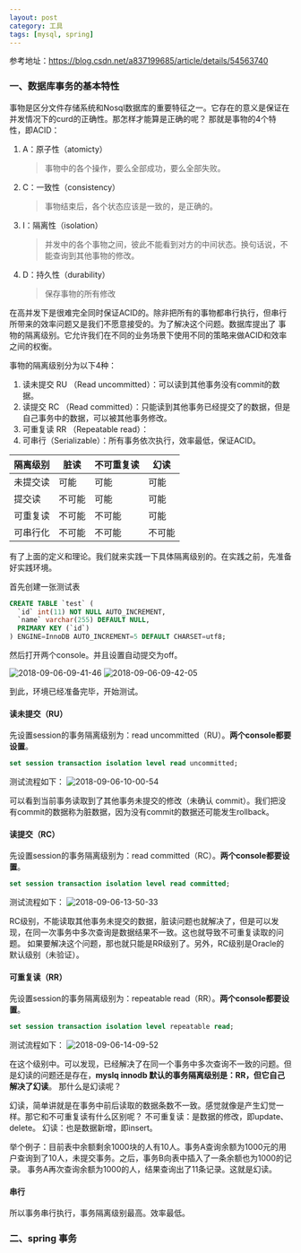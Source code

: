 ```yaml
---
layout: post
category: 工具
tags: [mysql, spring]
---
```


参考地址：https://blog.csdn.net/a837199685/article/details/54563740

### 一、数据库事务的基本特性

事物是区分文件存储系统和Nosql数据库的重要特征之一。它存在的意义是保证在并发情况下的curd的正确性。那怎样才能算是正确的呢？ 
那就是事物的4个特性，即ACID：
1. A：原子性（atomicty）
    > 事物中的各个操作，要么全部成功，要么全部失败。
1. C：一致性（consistency）
    > 事物结束后，各个状态应该是一致的，是正确的。
1. I：隔离性（isolation）
    > 并发中的各个事物之间，彼此不能看到对方的中间状态。换句话说，不能查询到其他事物的修改。
1. D：持久性（durability）
    > 保存事物的所有修改

在高并发下是很难完全同时保证ACID的。除非把所有的事物都串行执行，但串行所带来的效率问题又是我们不愿意接受的。为了解决这个问题。数据库提出了
事物的隔离级别。它允许我们在不同的业务场景下使用不同的策略来做ACID和效率之间的权衡。

事物的隔离级别分为以下4种：

1. 读未提交 RU （Read uncommitted）：可以读到其他事务没有commit的数据。
1. 读提交 RC （Read committed）：只能读到其他事务已经提交了的数据，但是自己事务中的数据，可以被其他事务修改。
1. 可重复读 RR （Repeatable read）：
1. 可串行（Serializable）：所有事务依次执行，效率最低，保证ACID。

| 隔离级别 | 脏读 | 不可重复读 | 幻读 |
|---------|------|-------|------|
|未提交读  |  可能| 可能  | 可能  |
|提交读    |不可能| 可能 | 可能  |
|可重复读  |不可能| 不可能 | 可能 |
|可串行化  | 不可能| 不可能 | 不可能 |

有了上面的定义和理论。我们就来实践一下具体隔离级别的。在实践之前，先准备好实践环境。

首先创建一张测试表  
```sql
CREATE TABLE `test` (
  `id` int(11) NOT NULL AUTO_INCREMENT,
  `name` varchar(255) DEFAULT NULL,
  PRIMARY KEY (`id`)
) ENGINE=InnoDB AUTO_INCREMENT=5 DEFAULT CHARSET=utf8;
```

然后打开两个console。并且设置自动提交为off。

![2018-09-06-09-41-46](http://ozsqtghjh.bkt.clouddn.com/2018-09-06-09-41-46.png)
![2018-09-06-09-42-05](http://ozsqtghjh.bkt.clouddn.com/2018-09-06-09-42-05.png)

到此，环境已经准备完毕，开始测试。

#### 读未提交（RU）

先设置session的事务隔离级别为：read uncommitted（RU）。**两个console都要设置**。
```sql
set session transaction isolation level read uncommitted;
```

测试流程如下： 
![2018-09-06-10-00-54](http://ozsqtghjh.bkt.clouddn.com/2018-09-06-10-00-54.png)

可以看到当前事务读取到了其他事务未提交的修改（未确认 commit）。我们把没有commit的数据称为脏数据，因为没有commit的数据还可能发生rollback。

#### 读提交（RC）

先设置session的事务隔离级别为：read committed（RC）。**两个console都要设置**。
```sql
set session transaction isolation level read committed;
```

测试流程如下： 
![2018-09-06-13-50-33](http://ozsqtghjh.bkt.clouddn.com/2018-09-06-13-50-33.png)

RC级别，不能读取其他事务未提交的数据，脏读问题也就解决了，但是可以发现，在同一次事务中多次查询是数据结果不一致。这也就导致不可重复读取的问题。
如果要解决这个问题，那也就只能是RR级别了。另外，RC级别是Oracle的默认级别（未验证）。

#### 可重复读（RR）

先设置session的事务隔离级别为：repeatable read（RR）。**两个console都要设置**。
```sql
set session transaction isolation level repeatable read;
```

测试流程如下：
![2018-09-06-14-09-52](http://ozsqtghjh.bkt.clouddn.com/2018-09-06-14-09-52.png)

在这个级别中。可以发现，已经解决了在同一个事务中多次查询不一致的问题。但是幻读的问题还是存在，**myslq innodb 默认的事务隔离级别是：RR，但它自己解决了幻读**。
那什么是幻读呢？

幻读，简单讲就是在事务中前后读取的数据条数不一致。感觉就像是产生幻觉一样。那它和不可重复读有什么区别呢？ 
不可重复读：是数据的修改，即update、delete。
幻读：也是数据新增，即insert。

举个例子：目前表中余额剩余1000块的人有10人。事务A查询余额为1000元的用户查询到了10人，未提交事务。之后，事务B向表中插入了一条余额也为1000的记录。
事务A再次查询余额为1000的人，结果查询出了11条记录。这就是幻读。

#### 串行
所以事务串行执行，事务隔离级别最高。效率最低。

### 二、spring 事务